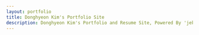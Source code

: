 ```yaml
---
layout: portfolio
title: Donghyeon Kim's Portfolio Site
description: Donghyeon Kim's Portfolio and Resume Site, Powered By 'jekyll' and 'chrjabs/Grape-Achademic-Theme'.
---
```

